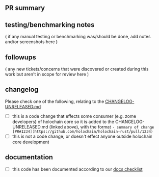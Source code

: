 ## PR summary

## testing/benchmarking notes

( if any manual testing or benchmarking was/should be done, add notes and/or screenshots here )

## followups

( any new tickets/concerns that were discovered or created during this work but aren't in scope for review here )

## changelog

Please check one of the following, relating to the [CHANGELOG-UNRELEASED.md](https://github.com/holochain/holochain-rust/blob/develop/CHANGELOG-UNRELEASED.md)

- [ ] this is a code change that effects some consumer (e.g. zome developers) of holochain core so it is added to the CHANGELOG-UNRELEASED.md (linked above), with the format `- summary of change [PR#1234](https://github.com/holochain/holochain-rust/pull/1234)`
- [ ] this is not a code change, or doesn't effect anyone outside holochain core development

## documentation

- [ ] this code has been documented according to our [docs checklist](https://hackmd.io/@freesig/Hk9AmKJNS)
